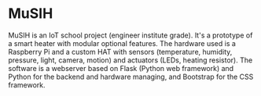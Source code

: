 # MuSIH

MuSIH is an IoT school project (engineer institute grade).
It's a prototype of a smart heater with modular optional features.
The hardware used is a Raspberry Pi and a custom HAT with sensors (temperature, humidity, pressure, light, camera, motion) and actuators (LEDs, heating resistor).
The software is a webserver based on Flask (Python web framework) and Python for the backend and hardware managing, and Bootstrap for the CSS framework.
